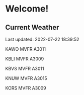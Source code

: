 # Welcome!

## Current Weather

Last updated: 2022-07-22 18:39:52

KAWO MVFR A3011

KBLI MVFR A3009

KBVS MVFR A3011

KNUW MVFR A3015

KORS MVFR A3009


